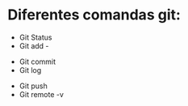 # Diferentes comandas git:
- Git Status
- Git add -
* Git commit
* Git log
+ Git push
+ Git remote -v




